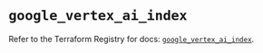 # `google_vertex_ai_index`

Refer to the Terraform Registry for docs: [`google_vertex_ai_index`](https://registry.terraform.io/providers/hashicorp/google-beta/6.16.0/docs/resources/google_vertex_ai_index).

